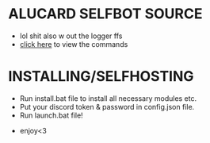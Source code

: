 # ALUCARD SELFBOT SOURCE
- lol shit also w out the logger ffs
- [click here](https://alucard-selfbot.github.io/commands) to view the commands

# INSTALLING/SELFHOSTING
- Run install.bat file to install all necessary modules etc.
- Put your discord token & password in config.json file.
- Run launch.bat file!

+ enjoy<3
